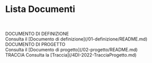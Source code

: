 # Lista Documenti
<br/>
<br/>
DOCUMENTO DI DEFINIZIONE <br/>
Consulta il [Documento di definizione](/01-definizione/README.md)
<br/>
DOCUMENTO DI PROGETTO <br/>
Consulta il [Documento di progetto](/02-progetto/README.md)
<br/>
TRACCIA
Consulta la [Traccia](/4DI-2022-TracciaProgetto.md)
